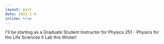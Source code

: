```yaml
---
layout: post
date: 2022-1-4
inline: true
---
```


I'll be starting as a Graduate Student Instructor for Physics 251 - Physics for the Life Sciences II Lab this Winter! 
